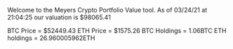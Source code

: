 Welcome to the Meyers Crypto Portfolio Value tool. 
As of 03/24/21 at 21:04:25 our valuation is $98065.41 

BTC Price = $52449.43
 ETH Price = $1575.26
BTC Holdings = 1.06BTC
 ETH holdings = 26.960005962ETH 
